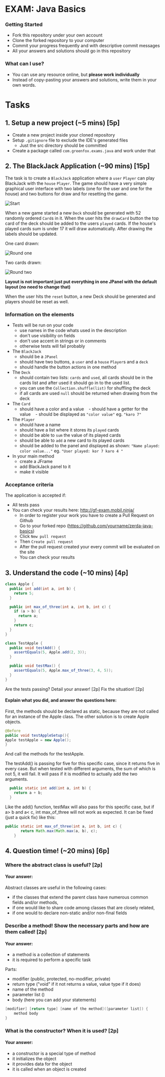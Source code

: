 ﻿# EXAM: Java Basics

### Getting Started
 - Fork this repository under your own account
 - Clone the forked repository to your computer
 - Commit your progress frequently and with descriptive commit messages
 - All your answers and solutions should go in this repository

### What can I use?
 - You can use any resource online, but **please work individually**
 - Instead of copy-pasting your answers and solutions, write them in your own words.

# Tasks
## 1. Setup a new project (~5 mins) [5p]
- Create a new project inside your cloned repository
- Setup `.gitignore` file to exclude the IDE's generated files
    - Just the src directory should be committed
- Create a package called `com.greenfox.exams.java` and work under that

## 2. The BlackJack Application (~90 mins) [15p]
The task is to create a `BlackJack` application where a `user` `Player` can play BlackJack with the `house` `Player`. The game should have a very simple graphical user interface with two labels (one for the user and one for the house) and two buttons for draw and for resetting the game.

![Start](bj_start.png)

When a new game started a new `Deck` should be generated with 52 randomly ordered `Card`s in it.
When the user hits the `drawCard` button the top card of the deck should be added to the users `played` cards. If the house's played cards sum is under 17 it will draw automatically. After drawing the labels should be updated.

One card drawn:

![Round one](bj_1.png)

Two cards drawn:

![Round two](bj_2.png)

**Layout is not important just put everything in one JPanel with the default layout (no need to change that)**

When the user hits the `reset` button, a new Deck should be generated and players should be reset as well.

### Information on the elements
- Tests will be run on your code
    - use names in the code whats used in the description
    - don't use visibility on fields
    - don't use accent in strings or in comments
    - otherwise tests will fail probably
- The `BlackJack`
    - should be a `JPanel`
    - should have two buttons, a `user` and a `house` `Player`s and a `deck`
    - should handle the button actions in one method
- The `Deck`
    - should contain two lists: `cards` and `used`, all cards should be in the cards list and after used it should go in to the used list.
    - you can use the `Collection.shuffle(list)` for shuffling the deck
    - if all cards are used `null` should be returned when drawing from the deck
- The `Card`
    - should have a color and a value
    - should have a getter for the value
    - should be displayed as `"color value"` eg. `"karo 7"`
- The `Player`
    - should have a name
    - should have a list where it stores its `played` cards
    - should be able to `sum` the value of its played cards
    - should be able to `add` a new card to its played cards
    - should be added to the panel and displayed as shown: `"Name played: color value..."` eg. `"User played: kor 7 karo 4 "`
- In your main method
    - create a JFrame
    - add BlackJack panel to it
    - make it visible

### Acceptance criteria
The application is accepted if:
- All tests pass
- You can check your results here: http://gf-exam.mobil.ninja/
    - In order to register your work you have to create a Pull Request on Github
    - Go to your forked repo (https://github.com/yourname/zerda-java-basics)
    - Click `New pull request`
    - Then `Create pull request`
    - After the pull request created your every commit will be evaluated on the site
    - You can check your results

## 3. Understand the code (~10 mins) [4p]
```java
class Apple {
  public int add(int a, int b) {
    return 5;
  }

  public int max_of_three(int a, int b, int c) {
    if (a > b) {
      return a;
    }
    return c;
  }
}

class TestApple {
  public void testAdd() {
    assertEquals(5, Apple.add(2, 3));
  }

  public void testMax() {
    assertEquals(5, Apple.max_of_three(3, 4, 5));
  }
}
```

Are the tests passing? Detail your answer! [2p] Fix the situation! [2p]

#### Explain what you did, and answer the questions here:
First, the methods should be declared as static, because they are not called for an instance of the Apple class.
The other solution is to create Apple objects.

```java
@Before
public void testAppleSetup(){
Apple testApple = new Apple();
}
```

And call the methods for the testApple.

The testAdd() is passing for five for this specific case, since it returns five in every case.
But when tested with different arguments, the sum of which is not 5, it will fail.
It will pass if it is modified to actually add the two arguments.

```java
  public static int add(int a, int b) {
    return a + b;
  }
```
Like the add() function, testMax will also pass for this specific case, but if a> b and a< c, int max_of_three will not work as expected.
It can be fixed (just a quick fix) like this:
```java
public static int max_of_three(int a, int b, int c) {
       return Math.max(Math.max(a, b), c);
    }

```

## 4. Question time! (~20 mins) [6p]

### Where the abstract class is useful? [2p]
#### Your answer:
Abstract classes are useful in the following cases:
- if the classes that extend the parent class have numerous common fields and/or methods,
- if one would like to share code among classes that are closely related,
- if one would to declare non-static and/or non-final fields



### Describe a method! Show the necessary parts and how are them called! [2p]
#### Your answer:
- a method is a collection of statements
- it is required to perform a specific task

Parts:
- modifier (public, protected, no-modifier, private)
- return type ("void" if it not returns a value, value type if it does)
- name of the method
- parameter list ()
- body (here you can add your statements)

```java
[modifier] [return type] [name of the method]([parameter list]) {
	method body
}
```

### What is the constructor? When it is used? [2p]
#### Your answer:
- a constructor is a special type of method
- it initializes the object
- it provides data for the object
- it is called when an object is created
